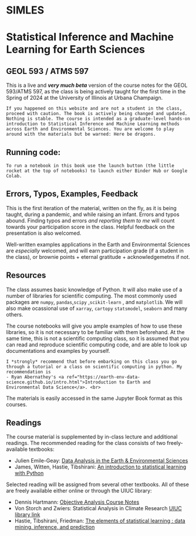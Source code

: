 # SIMLES
# Statistical Inference and Machine Learning for Earth Sciences
## GEOL 593 / ATMS 597 


This is a live and ***very much beta*** version of the course notes for the GEOL 593/ATMS 597, as the class is being actively taught for the first time in the Spring of 2024 at the University of Illinois at Urbana Champaign. 

```{warning}
If you happened on this website and are not a student in the class, proceed with caution. The book is actively being changed and updated. Nothing is stable. The course is intended as a graduate-level hands-on introduction to Statistical Inference and Machine Learning methods across Earth and Environmental Sciences. You are welcome to play around with the materials but be warned: Here be dragons.
```

## Running code:
```{important}
To run a notebook in this book use the launch button (the little rocket at the top of notebooks) to launch either Binder Hub or Google Colab. 
```
## Errors, Typos, Examples, Feedback
This is the first iteration of the material, written on the fly, as it is being taught, during a pandemic, and while raising an infant. Errors and typos abound. Finding typos and errors *and reporting them to me* will count towards your participation score in the class. Helpful feedback on the presentation is also welcomed. 

Well-written examples applications in the Earth and Environmental Sciences are *especially* welcomed, and will earn participation grade (if a student in the class), or brownie points + eternal gratitude + acknowledgemetns if not. 


## Resources
The class assumes basic knowledge of Python. It will also make use of a number of libraries for scientific computing. The most commonly used packages are <code>numpy</code>, <code>pandas</code>,<code>scipy</code> ,<code>scikit-learn</code> , and <code>matplotlib</code>. We will also make ocassional use of <code>xarray</code>, <code>cartopy</code> <code>statsmodel</code>, <code>seaborn</code> and many others. 

The course notebooks will give you ample examples of how to use these libraries, so it is not necessary to be familiar with them beforehand. At the same time, this is not a scientific computing class, so it is assumed that you can read and reproduce scientific computing code, and are able to look up documentations and examples by yourself.

```{Tip}
I *strongly* recommend that before embarking on this class you go through a tutorial or a class on scientific computing in python. My recommendation is 
- Ryan Abernathey's <a ref="https://earth-env-data-science.github.io/intro.html">Introduction to Earth and 
Environmental Data Science</a>. <br>
```
The materials is  easily accessed in the same Jupyter Book format as this courses.


## Readings
The course material is supplemented by in-class lecture and additional readings. The recommended reading for the class consists of two freely-available textbooks:
- Julien Emile-Geay: [Data Analysis in the Earth & Environmental Sciences](https://figshare.com/articles/book/Data_Analysis_in_the_Earth_Environmental_Sciences/1014336/10)
- James, Witten, Hastie, Tibshirani: [An introduction to statistical learning with Python](https://www.statlearning.com/)


Selected reading will be assigned from several other textbooks. All of these are freely available either online or through the UIUC library:
- Dennis Hartmann: [Objective Analysis Course Notes](https://atmos.uw.edu/~dennis/552_Notes_ftp.html) 
- Von Storch and Zwiers: Statistical Analysis in Climate Research [UIUC library link](https://i-share-uiu.primo.exlibrisgroup.com/permalink/01CARLI_UIU/gpjosq/alma99653508612205899)
- Hastie, Tibshirani, Friedman: [The elements of statistical learning : data mining, inference, and prediction](https://hastie.su.domains/ElemStatLearn/)
